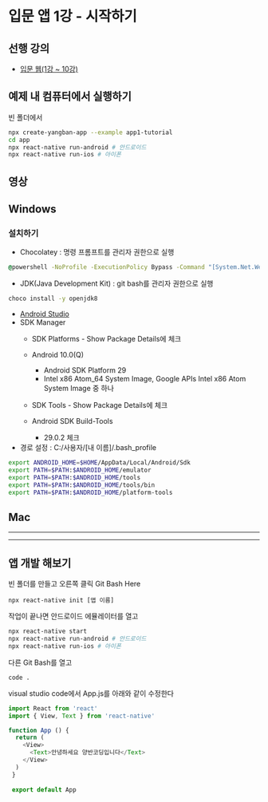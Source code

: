# 입문 앱 1강 - 시작하기

## 선행 강의
- [입문 웹(1강 ~ 10강)](https://github.com/YangbanCoding/yangban-beginner/blob/main/docs/beginner.MD)

## 예제 내 컴퓨터에서 실행하기
빈 폴더에서
```bash
npx create-yangban-app --example app1-tutorial
cd app
npx react-native run-android # 안드로이드
npx react-native run-ios # 아이폰
```

## 영상

## Windows

### 설치하기
- Chocolatey : 명령 프롬프트를 관리자 권한으로 실행
```cmd
@powershell -NoProfile -ExecutionPolicy Bypass -Command "[System.Net.WebRequest]::DefaultWebProxy.Credentials = [System.Net.CredentialCache]::DefaultCredentials; iex ((New-Object System.Net.WebClient).DownloadString('https://chocolatey.org/install.ps1'))" && SET PATH="%PATH%;%ALLUSERSPROFILE%\chocolatey\bin"

```
- JDK(Java Development Kit) : git bash를 관리자 권한으로 실행
```bash
choco install -y openjdk8
```
- [Android Studio](https://developer.android.com/studio/index.html)
- SDK Manager
  - SDK Platforms - Show Package Details에 체크
  - Android 10.0(Q)
    - Android SDK Platform 29
    - Intel x86 Atom_64 System Image, Google APIs Intel x86 Atom System Image 중 하나
    
  - SDK Tools - Show Package Details에 체크
  - Android SDK Build-Tools
    - 29.0.2 체크
- 경로 설정 : C:/사용자/[내 이름]/.bash_profile
```bash
export ANDROID_HOME=$HOME/AppData/Local/Android/Sdk
export PATH=$PATH:$ANDROID_HOME/emulator
export PATH=$PATH:$ANDROID_HOME/tools
export PATH=$PATH:$ANDROID_HOME/tools/bin
export PATH=$PATH:$ANDROID_HOME/platform-tools
```

## Mac
----
----

## 앱 개발 해보기
빈 폴더를 만들고 오른쪽 클릭 Git Bash Here
```
npx react-native init [앱 이름]
```
작업이 끝나면 안드로이드 에뮬레이터를 열고
```bash
npx react-native start
npx react-native run-android # 안드로이드
npx react-native run-ios # 아이폰
```
다른 Git Bash를 열고
```
code .
```
visual studio code에서 App.js를 아래와 같이 수정한다
```javascript
import React from 'react'
import { View, Text } from 'react-native'

function App () {
  return (
    <View>
      <Text>안녕하세요 양반코딩입니다</Text>
    </View>
  )
 }
 
 export default App
```
